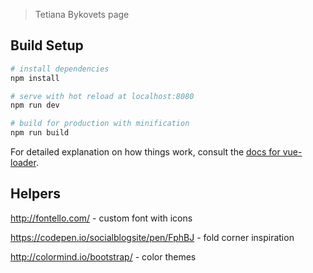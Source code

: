 
> Tetiana Bykovets page

## Build Setup

``` bash
# install dependencies
npm install

# serve with hot reload at localhost:8080
npm run dev

# build for production with minification
npm run build
```

For detailed explanation on how things work, consult the [docs for vue-loader](http://vuejs.github.io/vue-loader).
## Helpers

http://fontello.com/ - custom font with icons

https://codepen.io/socialblogsite/pen/FphBJ - fold corner inspiration

http://colormind.io/bootstrap/ - color themes